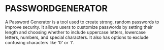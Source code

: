 # PASSWORDGENERATOR
A Password Generator is a tool used to create strong, random passwords to improve security. It allows users to customize passwords by setting their length and choosing whether to include uppercase letters, lowercase letters, numbers, and special characters. It also has options to exclude confusing characters like '0' or 'l'.
